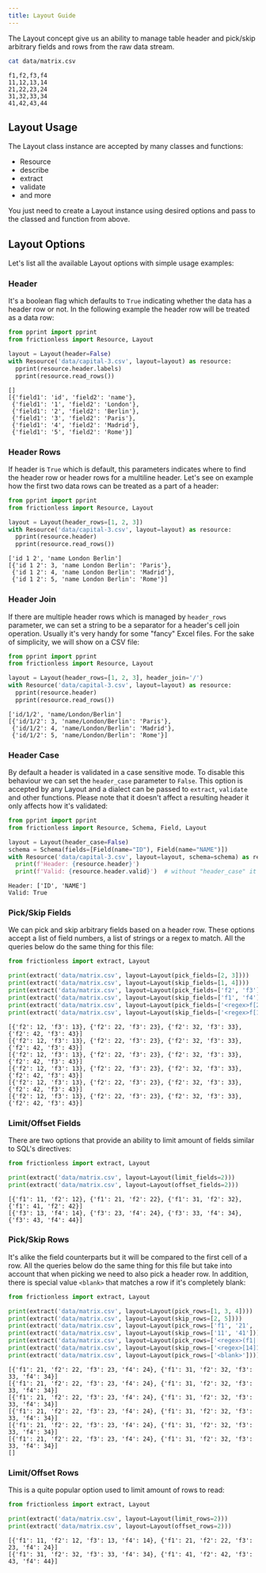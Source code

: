 ```yaml
---
title: Layout Guide
---
```


The Layout concept give us an ability to manage table header and pick/skip arbitrary fields and rows from the raw data stream.

```bash script title="CLI"
cat data/matrix.csv
```
```csv
f1,f2,f3,f4
11,12,13,14
21,22,23,24
31,32,33,34
41,42,43,44
```

## Layout Usage

The Layout class instance are accepted by many classes and functions:

- Resource
- describe
- extract
- validate
- and more

You just need to create a Layout instance using desired options and pass to the classed and function from above.

## Layout Options

Let's list all the available Layout options with simple usage examples:

### Header

It's a boolean flag which defaults to `True` indicating whether the data has a header row or not. In the following example the header row will be treated as a data row:

```python script title="Python"
from pprint import pprint
from frictionless import Resource, Layout

layout = Layout(header=False)
with Resource('data/capital-3.csv', layout=layout) as resource:
  pprint(resource.header.labels)
  pprint(resource.read_rows())
```
```
[]
[{'field1': 'id', 'field2': 'name'},
 {'field1': '1', 'field2': 'London'},
 {'field1': '2', 'field2': 'Berlin'},
 {'field1': '3', 'field2': 'Paris'},
 {'field1': '4', 'field2': 'Madrid'},
 {'field1': '5', 'field2': 'Rome'}]
```

### Header Rows

If header is `True` which is default, this parameters indicates where to find the header row or header rows for a multiline header. Let's see on example how the first two data rows can be treated as a part of a header:

```python script title="Python"
from pprint import pprint
from frictionless import Resource, Layout

layout = Layout(header_rows=[1, 2, 3])
with Resource('data/capital-3.csv', layout=layout) as resource:
  pprint(resource.header)
  pprint(resource.read_rows())
```
```
['id 1 2', 'name London Berlin']
[{'id 1 2': 3, 'name London Berlin': 'Paris'},
 {'id 1 2': 4, 'name London Berlin': 'Madrid'},
 {'id 1 2': 5, 'name London Berlin': 'Rome'}]
```

### Header Join

If there are multiple header rows which is managed by `header_rows` parameter, we can set a string to be a separator for a header's cell join operation. Usually it's very handy for some "fancy" Excel files. For the sake of simplicity, we will show on a CSV file:

```python script title="Python"
from pprint import pprint
from frictionless import Resource, Layout

layout = Layout(header_rows=[1, 2, 3], header_join='/')
with Resource('data/capital-3.csv', layout=layout) as resource:
  pprint(resource.header)
  pprint(resource.read_rows())
```
```
['id/1/2', 'name/London/Berlin']
[{'id/1/2': 3, 'name/London/Berlin': 'Paris'},
 {'id/1/2': 4, 'name/London/Berlin': 'Madrid'},
 {'id/1/2': 5, 'name/London/Berlin': 'Rome'}]
```

### Header Case

By default a header is validated in a case sensitive mode. To disable this behaviour we can set the `header_case` parameter to `False`. This option is accepted by any Layout and a dialect can be passed to `extract`, `validate` and other functions. Please note that it doesn't affect a resulting header it only affects how it's validated:

```python script title="Python"
from pprint import pprint
from frictionless import Resource, Schema, Field, Layout

layout = Layout(header_case=False)
schema = Schema(fields=[Field(name="ID"), Field(name="NAME")])
with Resource('data/capital-3.csv', layout=layout, schema=schema) as resource:
  print(f'Header: {resource.header}')
  print(f'Valid: {resource.header.valid}')  # without "header_case" it will have 2 errors
```
```
Header: ['ID', 'NAME']
Valid: True
```

### Pick/Skip Fields

We can pick and skip arbitrary fields based on a header row. These options accept a list of field numbers, a list of strings or a regex to match. All the queries below do the same thing for this file:

```python script title="Python"
from frictionless import extract, Layout

print(extract('data/matrix.csv', layout=Layout(pick_fields=[2, 3])))
print(extract('data/matrix.csv', layout=Layout(skip_fields=[1, 4])))
print(extract('data/matrix.csv', layout=Layout(pick_fields=['f2', 'f3'])))
print(extract('data/matrix.csv', layout=Layout(skip_fields=['f1', 'f4'])))
print(extract('data/matrix.csv', layout=Layout(pick_fields=['<regex>f[23]'])))
print(extract('data/matrix.csv', layout=Layout(skip_fields=['<regex>f[14]'])))
```
```
[{'f2': 12, 'f3': 13}, {'f2': 22, 'f3': 23}, {'f2': 32, 'f3': 33}, {'f2': 42, 'f3': 43}]
[{'f2': 12, 'f3': 13}, {'f2': 22, 'f3': 23}, {'f2': 32, 'f3': 33}, {'f2': 42, 'f3': 43}]
[{'f2': 12, 'f3': 13}, {'f2': 22, 'f3': 23}, {'f2': 32, 'f3': 33}, {'f2': 42, 'f3': 43}]
[{'f2': 12, 'f3': 13}, {'f2': 22, 'f3': 23}, {'f2': 32, 'f3': 33}, {'f2': 42, 'f3': 43}]
[{'f2': 12, 'f3': 13}, {'f2': 22, 'f3': 23}, {'f2': 32, 'f3': 33}, {'f2': 42, 'f3': 43}]
[{'f2': 12, 'f3': 13}, {'f2': 22, 'f3': 23}, {'f2': 32, 'f3': 33}, {'f2': 42, 'f3': 43}]
```

### Limit/Offset Fields

There are two options that provide an ability to limit amount of fields similar to SQL's directives:

```python script title="Python"
from frictionless import extract, Layout

print(extract('data/matrix.csv', layout=Layout(limit_fields=2)))
print(extract('data/matrix.csv', layout=Layout(offset_fields=2)))
```
```
[{'f1': 11, 'f2': 12}, {'f1': 21, 'f2': 22}, {'f1': 31, 'f2': 32}, {'f1': 41, 'f2': 42}]
[{'f3': 13, 'f4': 14}, {'f3': 23, 'f4': 24}, {'f3': 33, 'f4': 34}, {'f3': 43, 'f4': 44}]
```

### Pick/Skip Rows

It's alike the field counterparts but it will be compared to the first cell of a row. All the queries below do the same thing for this file but take into account that when picking we need to also pick a header row. In addition, there is special value `<blank>` that matches a row if it's completely blank:

```python script title="Python"
from frictionless import extract, Layout

print(extract('data/matrix.csv', layout=Layout(pick_rows=[1, 3, 4])))
print(extract('data/matrix.csv', layout=Layout(skip_rows=[2, 5])))
print(extract('data/matrix.csv', layout=Layout(pick_rows=['f1', '21', '31'])))
print(extract('data/matrix.csv', layout=Layout(skip_rows=['11', '41'])))
print(extract('data/matrix.csv', layout=Layout(pick_rows=['<regex>(f1|[23]1)'])))
print(extract('data/matrix.csv', layout=Layout(skip_rows=['<regex>[14]1'])))
print(extract('data/matrix.csv', layout=Layout(pick_rows=['<blank>'])))
```
```
[{'f1': 21, 'f2': 22, 'f3': 23, 'f4': 24}, {'f1': 31, 'f2': 32, 'f3': 33, 'f4': 34}]
[{'f1': 21, 'f2': 22, 'f3': 23, 'f4': 24}, {'f1': 31, 'f2': 32, 'f3': 33, 'f4': 34}]
[{'f1': 21, 'f2': 22, 'f3': 23, 'f4': 24}, {'f1': 31, 'f2': 32, 'f3': 33, 'f4': 34}]
[{'f1': 21, 'f2': 22, 'f3': 23, 'f4': 24}, {'f1': 31, 'f2': 32, 'f3': 33, 'f4': 34}]
[{'f1': 21, 'f2': 22, 'f3': 23, 'f4': 24}, {'f1': 31, 'f2': 32, 'f3': 33, 'f4': 34}]
[{'f1': 21, 'f2': 22, 'f3': 23, 'f4': 24}, {'f1': 31, 'f2': 32, 'f3': 33, 'f4': 34}]
[]
```

### Limit/Offset Rows

This is a quite popular option used to limit amount of rows to read:

```python script title="Python"
from frictionless import extract, Layout

print(extract('data/matrix.csv', layout=Layout(limit_rows=2)))
print(extract('data/matrix.csv', layout=Layout(offset_rows=2)))
```
```
[{'f1': 11, 'f2': 12, 'f3': 13, 'f4': 14}, {'f1': 21, 'f2': 22, 'f3': 23, 'f4': 24}]
[{'f1': 31, 'f2': 32, 'f3': 33, 'f4': 34}, {'f1': 41, 'f2': 42, 'f3': 43, 'f4': 44}]
```

